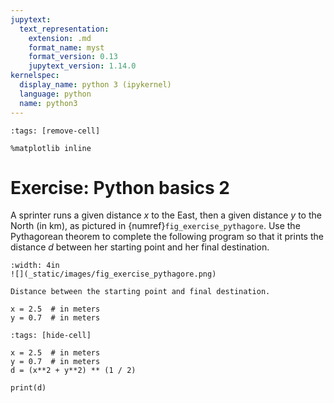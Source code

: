 ```yaml
---
jupytext:
  text_representation:
    extension: .md
    format_name: myst
    format_version: 0.13
    jupytext_version: 1.14.0
kernelspec:
  display_name: python 3 (ipykernel)
  language: python
  name: python3
---
```


```{code-cell} ipython3
:tags: [remove-cell]

%matplotlib inline
```

# Exercise: Python basics 2

A sprinter runs a given distance $x$ to the East, then a given distance $y$ to the North (in km), as pictured in {numref}`fig_exercise_pythagore`. Use the Pythagorean theorem to complete the following program so that it prints the distance $d$ between her starting point and her final destination.

```{figure-md} fig_exercise_pythagore
:width: 4in
![](_static/images/fig_exercise_pythagore.png)

Distance between the starting point and final destination.
```

```
x = 2.5  # in meters
y = 0.7  # in meters
```

```{code-cell} ipython3
:tags: [hide-cell]

x = 2.5  # in meters
y = 0.7  # in meters
d = (x**2 + y**2) ** (1 / 2)

print(d)
```
